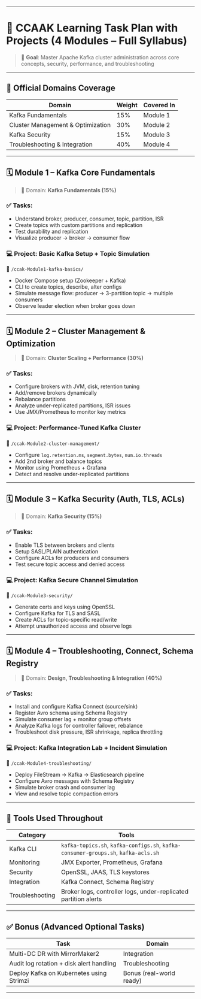 
---

# 🧩 **CCAAK Learning Task Plan with Projects (4 Modules – Full Syllabus)**  
> 🎯 **Goal**: Master Apache Kafka cluster administration across core concepts, security, performance, and troubleshooting

---

## 📘 Official Domains Coverage

| Domain                                | Weight | Covered In |
|--------------------------------------|--------|------------|
| Kafka Fundamentals                   | 15%    | Module 1     |
| Cluster Management & Optimization    | 30%    | Module 2     |
| Kafka Security                       | 15%    | Module 3     |
| Troubleshooting & Integration        | 40%    | Module 4     |

---

## 🗓️ Module 1 – Kafka Core Fundamentals
> 📘 Domain: **Kafka Fundamentals (15%)**

### ✅ Tasks:
- Understand broker, producer, consumer, topic, partition, ISR
- Create topics with custom partitions and replication
- Test durability and replication
- Visualize producer → broker → consumer flow

### 💻 **Project: Basic Kafka Setup + Topic Simulation**

📂 `/ccak-Module1-kafka-basics/`
- Docker Compose setup (Zookeeper + Kafka)
- CLI to create topics, describe, alter configs
- Simulate message flow: producer → 3-partition topic → multiple consumers
- Observe leader election when broker goes down

---

## 🗓️ Module 2 – Cluster Management & Optimization
> 📘 Domain: **Cluster Scaling + Performance (30%)**

### ✅ Tasks:
- Configure brokers with JVM, disk, retention tuning
- Add/remove brokers dynamically
- Rebalance partitions
- Analyze under-replicated partitions, ISR issues
- Use JMX/Prometheus to monitor key metrics

### 💻 **Project: Performance-Tuned Kafka Cluster**

📂 `/ccak-Module2-cluster-management/`
- Configure `log.retention.ms`, `segment.bytes`, `num.io.threads`
- Add 2nd broker and balance topics
- Monitor using Prometheus + Grafana
- Detect and resolve under-replicated partitions

---

## 🗓️ Module 3 – Kafka Security (Auth, TLS, ACLs)
> 📘 Domain: **Kafka Security (15%)**

### ✅ Tasks:
- Enable TLS between brokers and clients
- Setup SASL/PLAIN authentication
- Configure ACLs for producers and consumers
- Test secure topic access and denied access

### 💻 **Project: Kafka Secure Channel Simulation**

📂 `/ccak-Module3-security/`
- Generate certs and keys using OpenSSL
- Configure Kafka for TLS and SASL
- Create ACLs for topic-specific read/write
- Attempt unauthorized access and observe logs

---

## 🗓️ Module 4 – Troubleshooting, Connect, Schema Registry
> 📘 Domain: **Design, Troubleshooting & Integration (40%)**

### ✅ Tasks:
- Install and configure Kafka Connect (source/sink)
- Register Avro schema using Schema Registry
- Simulate consumer lag + monitor group offsets
- Analyze Kafka logs for controller failover, rebalance
- Troubleshoot disk pressure, ISR shrinkage, replica throttling

### 💻 **Project: Kafka Integration Lab + Incident Simulation**

📂 `/ccak-Module4-troubleshooting/`
- Deploy FileStream → Kafka → Elasticsearch pipeline
- Configure Avro messages with Schema Registry
- Simulate broker crash and consumer lag
- View and resolve topic compaction errors

---

## 🧰 Tools Used Throughout

| Category      | Tools |
|---------------|-------|
| Kafka CLI     | `kafka-topics.sh`, `kafka-configs.sh`, `kafka-consumer-groups.sh`, `kafka-acls.sh` |
| Monitoring    | JMX Exporter, Prometheus, Grafana |
| Security      | OpenSSL, JAAS, TLS keystores |
| Integration   | Kafka Connect, Schema Registry |
| Troubleshooting | Broker logs, controller logs, under-replicated partition alerts |

---

## ✅ Bonus (Advanced Optional Tasks)

| Task | Domain |
|------|--------|
| Multi-DC DR with MirrorMaker2 | Integration |
| Audit log rotation + disk alert handling | Troubleshooting |
| Deploy Kafka on Kubernetes using Strimzi | Bonus (real-world ready) |

---
